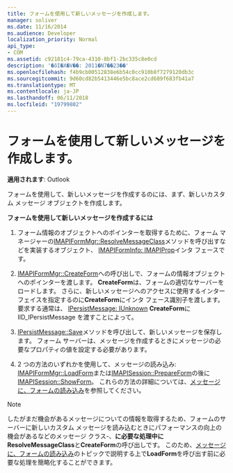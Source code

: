 ```yaml
---
title: フォームを使用して新しいメッセージを作成します。
manager: soliver
ms.date: 11/16/2014
ms.audience: Developer
localization_priority: Normal
api_type:
- COM
ms.assetid: c92181c4-79ca-4310-8bf1-2bc335c8e0cd
description: '�ŏI�X�V��: 2011�N7��23��'
ms.openlocfilehash: f4b9cb00512838e6b54c0cc910b8f7279120db3c
ms.sourcegitcommit: 9d60cd82b5413446e5bc8ace2cd689f683fb41a7
ms.translationtype: MT
ms.contentlocale: ja-JP
ms.lasthandoff: 06/11/2018
ms.locfileid: "19799802"
---
```

# <a name="composing-a-new-message-by-using-a-form"></a>フォームを使用して新しいメッセージを作成します。

  
  
**適用されます**: Outlook 
  
フォームを使用して、新しいメッセージを作成するのには、まず、新しいカスタム メッセージ オブジェクトを作成します。
  
 **フォームを使用して新しいメッセージを作成するには**
  
1. フォーム情報のオブジェクトへのポインターを取得するために、フォーム マネージャーの[IMAPIFormMgr::ResolveMessageClass](imapiformmgr-resolvemessageclass.md)メソッドを呼び出すなどを実装するオブジェクト、 [IMAPIFormInfo: IMAPIProp](imapiforminfoimapiprop.md)インタ フェースです。 
    
2. [IMAPIFormMgr::CreateForm](imapiformmgr-createform.md)への呼び出しで、フォームの情報オブジェクトへのポインターを渡します。 **CreateForm**は、フォームの適切なサーバーをロードします。 さらに、新しいメッセージへのアクセスに使用するインターフェイスを指定するのに**CreateForm**にインタ フェース識別子を渡します。 要求する通常は、 [IPersistMessage: IUnknown](ipersistmessageiunknown.md) **CreateForm**に IID_IPersistMessage を渡すことによって。
    
3. [IPersistMessage::Save](ipersistmessage-save.md)メソッドを呼び出して、新しいメッセージを保存します。 フォーム サーバーは、メッセージを作成するときにメッセージの必要なプロパティの値を設定する必要があります。 
    
4. 2 つの方法のいずれかを使用して、メッセージの読み込み: [IMAPIFormMgr::LoadForm](imapiformmgr-loadform.md)または[IMAPISession::PrepareForm](imapisession-prepareform.md)の後に[IMAPISession::ShowForm](imapisession-showform.md)。 これらの方法の詳細については、[メッセージに、フォームの読み込み](loading-a-message-into-a-form.md)を参照してください。
    
> [!NOTE]
> したがまだ機会があるメッセージについての情報を取得するため、フォームのサーバーに新しいカスタム メッセージを読み込むときにパフォーマンスの向上の機会があるなどのメッセージ クラス-、**に必要な処理中にResolveMessageClass**と**CreateForm**の呼び出しです。 このため、[メッセージに、フォームの読み込み](loading-a-message-into-a-form.md)のトピックで説明する上で**LoadForm**を呼び出す前に必要な処理を簡略化することができます。 
  

